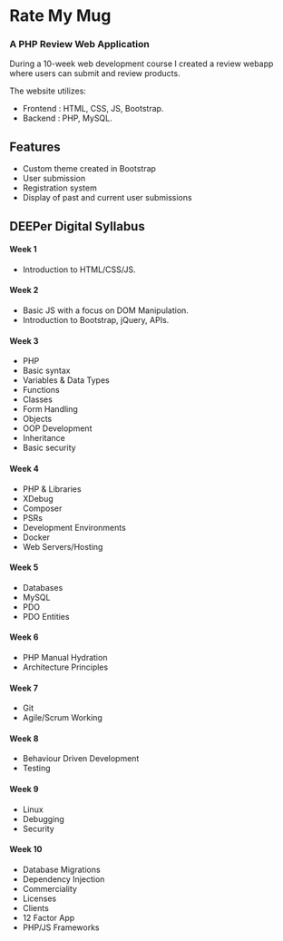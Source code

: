# Rate My Mug

### A PHP Review Web Application

During a 10-week web development course I created a review webapp where 
users can submit and review products.

The website utilizes: 
- Frontend : HTML, CSS, JS, Bootstrap.
- Backend : PHP, MySQL. 

Features
------
- Custom theme created in Bootstrap
- User submission 
- Registration system 
- Display of past and current user submissions

DEEPer Digital Syllabus 
----

#### Week 1 

- Introduction to HTML/CSS/JS. 

#### Week 2

- Basic JS with a focus on DOM Manipulation.
- Introduction to Bootstrap, jQuery, APIs.

#### Week 3

- PHP
- Basic syntax 
- Variables & Data Types 
- Functions
- Classes
- Form Handling 
- Objects 
- OOP Development 
- Inheritance 
- Basic security 

#### Week 4

- PHP & Libraries 
- XDebug
- Composer 
- PSRs
- Development Environments
- Docker 
- Web Servers/Hosting 

#### Week 5

- Databases 
- MySQL 
- PDO 
- PDO Entities 


#### Week 6

- PHP Manual Hydration 
- Architecture Principles 

#### Week 7 

- Git
- Agile/Scrum Working 

#### Week 8 

- Behaviour Driven Development 
- Testing 

#### Week 9 

- Linux
- Debugging
- Security 

#### Week 10 

- Database Migrations 
- Dependency Injection 
- Commerciality 
- Licenses
- Clients 
- 12 Factor App 
- PHP/JS Frameworks






